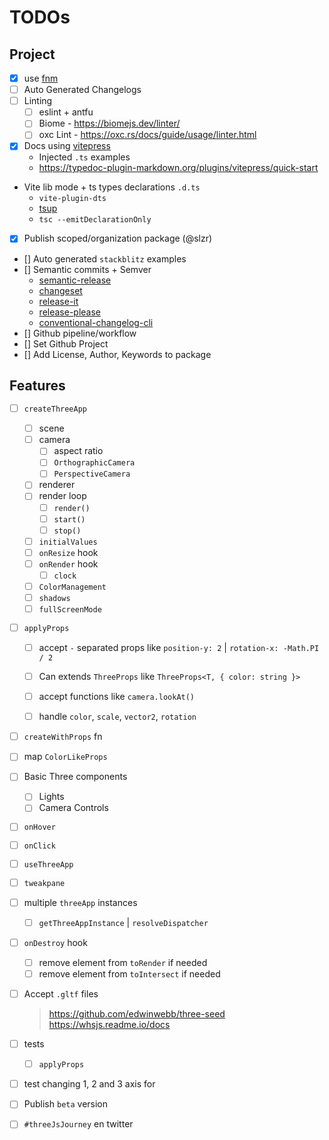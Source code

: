 
# TODOs

## Project
- [x] use [fnm](https://github.com/Schniz/fnm)
- [ ] Auto Generated Changelogs
- [ ] Linting
  - [ ] eslint + antfu
  - [ ] Biome - https://biomejs.dev/linter/
  - [ ] oxc Lint - https://oxc.rs/docs/guide/usage/linter.html
- [x] Docs using [vitepress](https://vitepress.dev/)
  - Injected `.ts` examples
  - https://typedoc-plugin-markdown.org/plugins/vitepress/quick-start

- Vite lib mode + ts types declarations `.d.ts`
  - `vite-plugin-dts`
  - [tsup](https://github.com/egoist/tsup)
  - `tsc --emitDeclarationOnly `
- [x] Publish scoped/organization package (@slzr)
- [] Auto generated `stackblitz` examples
- [] Semantic commits + Semver
  - [semantic-release](https://github.com/semantic-release/semantic-release)
  - [changeset](https://github.com/changesets/changesets)
  - [release-it](https://github.com/release-it/release-it)
  - [release-please](https://github.com/googleapis/release-please)
  - [conventional-changelog-cli](https://github.com/conventional-changelog/conventional-changelog)
- [] Github pipeline/workflow
- [] Set Github Project
- [] Add License, Author, Keywords to package

## Features
- [ ] `createThreeApp`
  - [ ] scene
  - [ ] camera
    - [ ] aspect ratio
    - [ ] `OrthographicCamera`
    - [ ] `PerspectiveCamera`
  - [ ] renderer
  - [ ] render loop
    - [ ] `render()`
    - [ ] `start()`
    - [ ] `stop()`
  - [ ] `initialValues`
  - [ ] `onResize` hook
  - [ ] `onRender` hook
    - [ ] `clock`
  - [ ] `ColorManagement`
  - [ ] `shadows`
  - [ ] `fullScreenMode`

- [ ] `applyProps`
  - [ ] accept `-` separated props like `position-y: 2` | `rotation-x: -Math.PI / 2`
  - [ ] Can extends `ThreeProps` like `ThreeProps<T, { color: string }>`
  - [ ] accept functions like `camera.lookAt()`
  - [ ] handle `color`, `scale`, `vector2`, `rotation`


- [ ] `createWithProps` fn
- [ ] map `ColorLikeProps`
- [ ] Basic Three components
  - [ ] Lights
  - [ ] Camera Controls
- [ ] `onHover`
- [ ] `onClick`
- [ ] `useThreeApp`

- [ ] `tweakpane`
- [ ] multiple `threeApp` instances
  - [ ] `getThreeAppInstance` | `resolveDispatcher`
- [ ] `onDestroy` hook
  - [ ] remove element from `toRender` if needed
  - [ ] remove element from `toIntersect` if needed
- [ ] Accept `.gltf` files
  > https://github.com/edwinwebb/three-seed
  > https://whsjs.readme.io/docs

- [ ] tests
  -[ ] `applyProps`
 - [ ] test changing 1, 2 and 3 axis for

- [ ] Publish `beta` version
- [ ] `#threeJsJourney` en twitter
